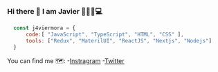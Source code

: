 ### Hi there 👋 I am Javier 👨🏽‍💻💻
```js
  const j4viermora = {
      code:[ "JavaScript", "TypeScript", "HTML", "CSS" ],
      tools: ["Redux", "MaterilUI", "ReactJS", "Nextjs", "Nodejs"]
  }
```

You can find me 🗺️:
-[Instragram](https://instagram.com/hobbylayer)
-[Twitter](https://twitter.com/j4viermora)
